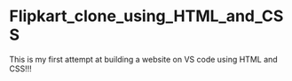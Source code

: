 # Flipkart_clone_using_HTML_and_CSS
This is my first attempt at building a website on VS code using HTML and CSS!!!

